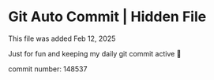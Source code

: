 # Git Auto Commit | Hidden File

This file was added Feb 12, 2025

Just for fun and keeping my daily git commit active 🤪

commit number: 148537
